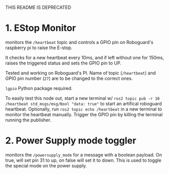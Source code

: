 THIS README IS DEPRECATED

# 1. EStop Monitor
monitors the `/heartbeat` topic and controls a GPIO pin on Roboguard's raspberry pi to raise the E-stop.

It checks for a new heartbeat every 10ms, and if left without one for 150ms, raises the triggered status and sets the GPIO pin to UP.

Tested and working on Roboguard's PI. Name of topic (`/heartbeat`) and GPIO pin number (`27`) are to be changed to the correct ones.

`lgpio` Python package required.

To easily test this node out, start a new terminal w/ `ros2 topic pub -r 10 /heartbeat std_msgs/msg/Bool "data: true"` to start an artifical roboguard heartbeat. Optionally, run `ros2 topic echo /heartbeat` in a new terminal to monitor the heartbeat manually. Trigger the GPIO pin by killing the terminal running the publisher.

# 2. Power Supply mode toggler
monitors the `/powersupply_mode` for a message with a boolean payload. On true, will set pin 31 to up, on false will set it to down. This is used to toggle the special mode on the power supply.
